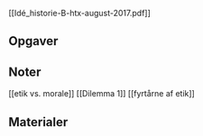 [[Idé_historie-B-htx-august-2017.pdf]]
## Opgaver

## Noter
[[etik vs. morale]]
[[Dilemma 1]]
[[fyrtårne af etik]]
## Materialer